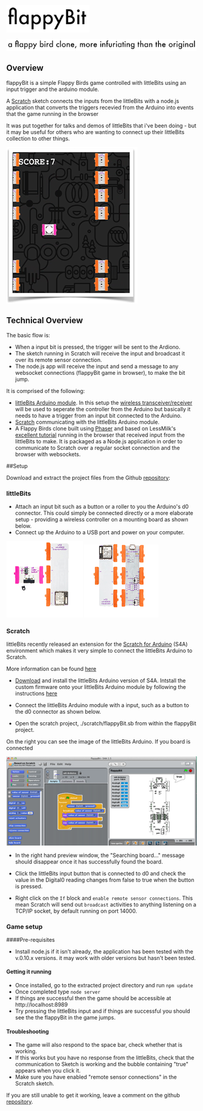 

![image](support/images/flappyBit-logo.png)

![image](support/images/flappyBit-tagline.png)

## Overview


flappyBit is a simple Flappy Birds game controlled with littleBits using an input trigger and the arduino module.

A [Scratch](http://www.scratch.edu) sketch connects the inputs from the littleBits with a node.js application that converts the triggers recevied from the Arduino into events that the game running in the browser

It was put together for  talks and demos of littleBits that i've been doing - but it may be useful for others who are wanting to connect up their littleBits collection to other things. 

![image](support/images/flappyBit-screenshot.png)


## Technical Overview


The basic flow is:

- When a input bit is pressed, the trigger will be sent to the Ardiono.
- The sketch running in Scratch will receive the input and broadcast it over its remote sensor connection.
- The node.js app will receive the input and send a message to any websocket connections (flappyBit game in browser), to make the bit jump.


It is comprised of the following:

- [littleBits Arduino module](http://littlebits.cc/kits/arduino-coding-kit). In this setup the [wireless transceiver/receiver](http://littlebits.cc/boost-its/wireless) will be used to seperate the controller from the Arduino but basically it needs to have a trigger from an input bit connected to the Arduino.
- [Scratch](http://www.scratch.edu) communicating with the littleBits Arduino module. 
- A Flappy Birds clone built using [Phaser](http://www.phaserjs.com) and based on LessMilk's [excellent tutorial](http://blog.lessmilk.com/how-to-make-flappy-bird-in-html5-1/) running in the browser that received input from the littleBits to make. It is packaged as a Node.js application in order to communicate to Scratch over a regular socket connection and the browser with websockets.


##Setup

Download and extract the project files from the Github [repository](https://github.com/mintsource/flappyBit/archive/master.zip): 

### littleBits

- Attach an input bit such as a button or a roller to you the Arduino's d0 connector. This could simply be connected directly or a more elaborate setup - providing a wireless controller on a mounting board as shown below.
- Connect up the Arduino to a USB port and power on your computer. 

![image](support/images/flappyBit-wireless-controller.png) ![image](support/images/flappyBit-arduino.png)


### Scratch

littleBits recently released an extension for the [Scratch for Arduino](http://s4a.cat/) (S4A) environment which makes it very simple to connect the littleBits Arduino to Scratch. 


More information can be found [here](http://littlebits.cc/education-scratch-extensions) 


- [Download](https://github.com/littlebits/lbScratch/blob/master/Scratch-14/binaries/LB_S4A.dmg.zip) and install the littleBits Arduino version of S4A. Intstall the custom firmware onto your littleBits Arduino module by following the instructions [here](http://GettingStartedwithlittleBitsScratch1.4.pdf)
- Connect the littleBits Arduino module with a input, such as a button to the d0 connector as shown below.


- Open the scratch project, ./scratch/flappyBit.sb from within the flappyBit project.

On the right you can see the image of the littleBits Arduino. If you board is connected 

![image](support/images/flappyBit-scratch.png)


- In the right hand preview window, the "Searching board..." message should disappear once it has successfully found the board.
- Click the littleBits input button that is connected to d0 and check the value in the Digital0 reading changes from false to true when the button is pressed.


- Right click on the `If` block and `enable remote sensor connections`. This mean Scratch will send out `broadcast` activities to anything listening on a TCP/IP socket, by default running on port 14000.

### Game setup


####Pre-requisites

- Install node.js if it isn't already, the application has been tested with the v.0.10.x versions. it may work with older versions but hasn't been tested. 

#### Getting it running

- Once installed, go to the extracted project directory and run `npm update`
- Once completed type `node server`
- If things are successful then the game should be accessible at http://localhost:8989
- Try pressing the littleBits input and if things are successful you should see the the flappyBit in the game jumps.

#### Troubleshooting

- The game will also respond to the space bar, check whether that is working. 
- If this works but you have no response from the littleBits, check that the communication to Sketch is working and the bubble containing "true" appears when you click it.
- Make sure you have enabled "remote sensor connections" in the Scratch sketch.

If you are still unable to get it working, leave a comment on the github [repository](http://www.github.com/mintsource/flappyBit).










